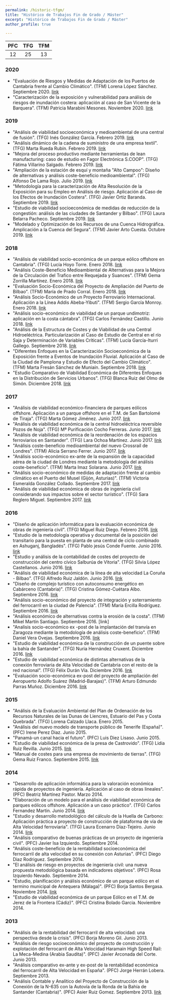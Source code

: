 ```yaml
---
permalink: /historic-tfgm/
title: "Histórico de Trabajos Fin de Grado / Máster"
excerpt: "Histórico de Trabajos Fin de Grado / Máster"
author_profile: true

---
```


| PFC | TFG | TFM |
| :---: | :---: | :---: |
| 12 | 25 | 13 |

### 2020
* "Evaluación de Riesgos y Medidas de Adaptación de los Puertos de Cantabria frente al Cambio Climático". (TFM) Lorena López Sánchez. Septiembre 2020. [link](https://repositorio.unican.es/xmlui/handle/10902/19671)
* "Caracterización de la exposición y vulnerabilidad para análisis de riesgos de inundación costera: aplicación al caso de San Vicente de la Barquera". (TFM) Patricia Marabini Mesones. Noviembre 2020. [link]()

### 2019
* "Análisis de viabilidad socioeconómica y medioambiental de una central de fusión". (TFG) Inés González García. Febrero 2019. [link](https://repositorio.unican.es/xmlui/handle/10902/15692)
* "Análisis dinámico de la cadena de suministro de una empresa textil". (TFG) Marta Rueda Rubín. Febrero 2019. [link](https://repositorio.unican.es/xmlui/handle/10902/15693)
* "Mejora del proceso productivo mediante herramientas de lean manufacturing: caso de estudio en Fagor Electrónica S.COOP". (TFG) Fátima Villarino Salgado. Febrero 2019. [link](https://repositorio.unican.es/xmlui/handle/10902/15690)
* "Ampliación de la estación de esquí y montaña "Alto Campoo": Diseño de alternativas y análisis coste-beneficio medioambiental". (TFG) Alfonso De Lama Rojo. Julio 2019. [link](https://repositorio.unican.es/xmlui/handle/10902/16414)
* "Metodología para la caracterización de Alta Resolución de la Exposición para su Empleo en Análisis de riesgo. Aplicación al Caso de los Efectos de Inundación Costera". (TFG) Javier Ortiz Baranda. Septiembre 2019. [link]()
* "Estudio de viabilidad socioeconómica de medidas de reducción de la congestión: análisis de las ciudades de Santander y Bilbao". (TFG) Laura Belarra Pacheco. Septiembre 2019. [link]()
* "Modelado y Optimización de los Recursos de una Cuenca Hidrográfica. Amplicación a la Cuenca del Segura". (TFM) Javier Arto Cuesta. Octubre 2019. [link](https://repositorio.unican.es/xmlui/handle/10902/17161)

### 2018
* "Análisis de viabilidad socio-económica de un parque eólico offshore en Cantabria". (TFG) Lucía Hoyo Torre. Enero 2018.  [link](https://repositorio.unican.es/xmlui/handle/10902/12848)
* "Análisis Coste-Beneficio Medioambiental de Alternativas para la Mejora de la Circulación del Trafico entre Requejada y Suances". (TFM) Gema Zorrilla Martínez. Enero 2018. [link](https://repositorio.unican.es/xmlui/handle/10902/14520)
* "Evaluación Socio-Económica del Proyecto de Ampliación del Puerto de Bilbao". (TFM) María de Prado Corral. Enero 2018. [link](https://repositorio.unican.es/xmlui/handle/10902/14513)
* "Análisis Socio-Económico de un Proyecto Ferroviario Internacional. Aplicación a la Línea Addis Abeba-Yibuti". (TFM) Sergio García Monroy. Enero 2018. [link](https://repositorio.unican.es/xmlui/handle/10902/14507)
* "Análisis socio-económico de viabilidad de un parque undimotriz: aplicación en la costa cántabra". (TFG) Carlos Fernández Castillo. Junio 2018. [link](https://repositorio.unican.es/xmlui/handle/10902/14164)
* "Análisis de la Estructura de Costes y de Viabilidad de una Central Hidroeléctrica. Particularización al Caso de Estudio de Central en el río Saja y Determinación de Variables Críticas". (TFM) Lucía García-Iturri Gallego. Septiembre 2018. [link](https://repositorio.unican.es/xmlui/handle/10902/15746)
* "Diferentes Enfoques en la Caracterización Socioeconómica de la Exposición frente a Eventos de Inundación Fluvial. Aplicación al Caso de la Ciudad de Pamplona y Estudio de Efecto del Cambio Climático". (TFM) Marta Fresán Sánchez de Muniaín. Septiembre 2018. [link](https://repositorio.unican.es/xmlui/handle/10902/15749)
* "Estudio Comparativo de Viabilidad Económica de Diferentes Enfoques en la Distribución de Servicios Urbanos". (TFG) Blanca Ruiz del Olmo de Simón. Diciembre 2018. [link](https://repositorio.unican.es/xmlui/handle/10902/16065) 

### 2017
* "Análisis de viabilidad económico-financiera de parques eólicos offshore. Aplicación a un parque offshore en el T.M. de San Bartolomé de Tiraja". (TFG) Marta Gómez Jiménez. Junio 2017. [link](https://repositorio.unican.es/xmlui/handle/10902/11904)
* "Análisis de viabilidad económica de la central hidroeléctrica reversible Pozos de Noja". (TFG) Mª Purificación Cocho Ferreras. Junio 2017. [link](https://repositorio.unican.es/xmlui/handle/10902/11892)
* "Análisis de viabilidad económica de la reordenación de los espacios ferroviarios en Santander". (TFG) Lara Ochoa Martínez. Junio 2017. [link](https://repositorio.unican.es/xmlui/handle/10902/11893)
* "Análisis coste-beneficio medioambiental del nuevo Crossrail de Londres". (TFM) Alicia Serrano Ferrer. Junio 2017. [link](https://repositorio.unican.es/xmlui/handle/10902/11897)
* "Análisis socio-económico ex-ante de la expansión de la capacidad aérea de la ciudad de Londres mediante la metodología del análisis coste-beneficio". (TFM) Marta Imaz Solarana. Junio 2017. [link](https://repositorio.unican.es/xmlui/handle/10902/11906)
* "Análisis socio-económico de medidas de adaptación frente al cambio climático en el Puerto del Musel (Gijón, Asturias)". (TFM) Victoria Esmeralda González Collado. Septiembre 2017. [link](https://repositorio.unican.es/xmlui/handle/10902/12686)
* "Análisis de viabilidad económica de obras de ingeniería civil considerando sus impactos sobre el sector turístico". (TFG) Sara Reglero Miguel. Septiembre 2017. [link](https://repositorio.unican.es/xmlui/handle/10902/12942)

### 2016
* "Diseño de aplicación informática para la evaluación económica de obras de ingeniería civil". (TFG) Miguel Ruiz Diego. Febrero 2016. [link](https://repositorio.unican.es/xmlui/handle/10902/8240)
* "Estudio de la metodología operativa y documental de la posición del transitario para la puesta en planta de una central de ciclo combinado en Ashuganj, Bangladés". (TFG) Pablo jesús Conde Fuente. Junio 2016. [link](https://repositorio.unican.es/xmlui/handle/10902/8546)
* "Estudio y análisis de la contabilidad de costes del proyecto de construcción del centro cívico Salburúa de Vitoria". (TFG) Silvia López Castellanos. Junio 2016. [link](https://repositorio.unican.es/xmlui/handle/10902/8666)
* "Análisis de viabilidad económica de la línea de alta velocidad La Coruña - Bilbao". (TFG) Alfredo Ruiz Jaldón. Junio 2016. [link](https://repositorio.unican.es/xmlui/handle/10902/8689)
* "Diseño de complejo turístico con autoconsumo energético en Cabárceno (Cantabria)". (TFG) Cristina Gómez-Cuétara Albo. Septiembre 2016. [link](https://repositorio.unican.es/xmlui/handle/10902/9256)
* "Análisis socio-económico del proyecto de integración y soterramiento del ferrocarril en la ciudad de Palencia". (TFM) María Ercilla Rodríguez. Septiembre 2016. [link](https://repositorio.unican.es/xmlui/handle/10902/10009)
* "Análisis económico de alternativas contra la erosión de la costa". (TFM) Mikel Martín Santiago. Septiembre 2016. [link]
* "Analisis socio-económico ex -post de la implantación del tranvía en Zaragoza mediante la metodología de análisis coste-beneficio". (TFM) Daniel Vera Ovejas. Septiembre 2016. [link](https://repositorio.unican.es/xmlui/handle/10902/10024)
* "Estudio de viabilidad económica de la construcción de un puente sobre la bahía de Santander". (TFG) Nuria Hernández Cruxent. Diciembre 2016. [link](https://repositorio.unican.es/xmlui/handle/10902/10465)
* "Estudio de viabilidad económica de distintas alternativas de la conexión ferroviaria de Alta Velocidad de Cantabria con el resto de la red nacional". (TFG) Félix Durán Vía. Diciembre 2016. [link](https://repositorio.unican.es/xmlui/handle/10902/10464)
* "Evaluación socio-económica ex-post del proyecto de ampliación del Aeropuerto Adolfo Suárez (Madrid-Barajas)". (TFM) Arturo Edmundo Parras Muñoz. Diciembre 2016. [link](https://repositorio.unican.es/xmlui/handle/10902/10466)

### 2015
* "Análisis de la Evaluación Ambiental del Plan de Ordenación de los Recursos Naturales de las Dunas de Liencres, Estuario del Pas y Costa Quebrada". (TFG) Lorena Calzado Llaca. Enero 2015.
* "Análisis del nuevo modelo de transporte público de Tenerife (España)". (PFC) Irene Perez Diaz. Junio 2015.
* "Panamá-un canal hacia el futuro". (PFC) Luis Diez Lisaso. Junio 2015.
* "Estudio de viabilidad económica de la presa de Castrovido". (TFG) Lidia Ruiz Revilla. Junio 2015. [link](https://repositorio.unican.es/xmlui/handle/10902/6977)
* "Manual de costes para una empresa de movimiento de tierras". (TFG) Gema Ruiz Franco. Septiembre 2015. [link](https://repositorio.unican.es/xmlui/handle/10902/7368)

### 2014
* "Desarrollo de aplicación informática para la valoración económica rápida de proyectos de ingeniería. Aplicación al caso de obras lineales". (PFC) Beatriz Martínez Pastor. Marzo 2014.
* "Elaboración de un modelo para el análisis de viabilidad económica de parques eólicos offshore. Aplicación a un caso práctico". (TFG) Carlos Fernandez Martin. Junio 2014. [link](https://repositorio.unican.es/xmlui/handle/10902/5293)
* "Estudio y desarrollo metodológico del cálculo de la Huella de Carbono: Aplicación práctica a proyecto de construcción de plataforma de vía de Alta Velocidad ferroviaria". (TFG) Laura Ecenarro Diaz-Tejeiro. Junio 2014. [link](https://repositorio.unican.es/xmlui/handle/10902/5646)
* "Análisis comparativo de buenas prácticas de un proyecto de ingeniería civil". (PFC) Javier Isa Izquierdo. Septiembre 2014.
* "Análisis coste-beneficio de la rentabilidad socioeconómica del ferrocarril de alta velocidad en su conexión con Asturias". (PFC) Diego Diaz Rodriguez. Septiembre 2014.
* "El análisis de riesgo en proyectos de ingeniería civil: una nueva propuesta metodológica basada en indicadores objetivos". (PFC) Rosa Izquierdo Nevado. Septiembre 2014.
* "Estudio, planificación y análisis económico de un parque eólico en el termino municipal de Antequera (Málaga)". (PFC) Borja Santos Bergasa. Noviembre 2014. [link](https://repositorio.unican.es/xmlui/handle/10902/5940)
* "Estudio de viabilidad económica de un parque Eólico en el T.M. de Jerez de la Frontera (Cádiz)". (PFC) Cristina Bolado Garcia. Noviembre 2014.

### 2013
* "Análisis de la rentabilidad del ferrocarril de alta velocidad: una perspectiva desde la crisis". (PFC) Borja Moreno Gil. Junio 2013.
* "Análisis de riesgo socioeconómico del proyecto de construcción y explotación del ferrocarril de Alta Velocidad Haramain High Speed Rail: La Meca-Medina (Arabia Saudita)". (PFC) Javier Arconada del Corte. Junio 2013.
* "Análisis comparativo ex-ante y ex-post de la rentabilidad económica del ferrocarril de Alta Velocidad en España". (PFC) Jorge Herrán Lobera. Septiembre 2013.
* "Análisis Contable y Analítico del Proyecto de Construcción de la Conexión de la N-635 con la Autovía de la Ronda de la Bahía de Santander (Cantabria)". (PFC) Asier Ruiz Gomez. Septiembre 2013. [link](https://repositorio.unican.es/xmlui/handle/10902/3742)
